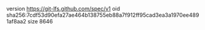 version https://git-lfs.github.com/spec/v1
oid sha256:7cdf53d90efa27ae464b138755eb88a7f912ff95cad3ea3a1970ee4891af8aa2
size 8646
